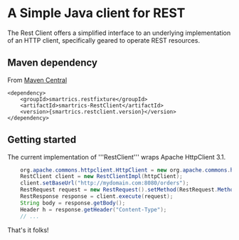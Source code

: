 A Simple Java client for REST
=============================

The Rest Client offers a simplified interface to an underlying implementation of an HTTP client, 
specifically geared to operate REST resources.

Maven dependency
----------------
From [Maven Central](http://search.maven.org/#search%7Cga%7C1%7Ca%3A%22smartrics-RestClient%22)

	<dependency>
		<groupId>smartrics.restfixture</groupId>
		<artifactId>smartrics-RestClient</artifactId>
		<version>{smartrics.restclient.version}</version>
	</dependency>

Getting started
---------------

The current implementation of '''RestClient''' wraps Apache HttpClient 3.1.

```java
    org.apache.commons.httpclient.HttpClient = new org.apache.commons.httpclient.HttpClient();
    RestClient client = new RestClientImpl(httpClient);
    client.setBaseUrl("http://mydomain.com:8080/orders");
    RestRequest request = new RestRequest().setMethod(RestRequest.Method.Get).setResource("/resource");
    RestResponse response = client.execute(request);
    String body = response.getBody();
    Header h = response.getHeader("Content-Type");
    // ...
```

That's it folks!
